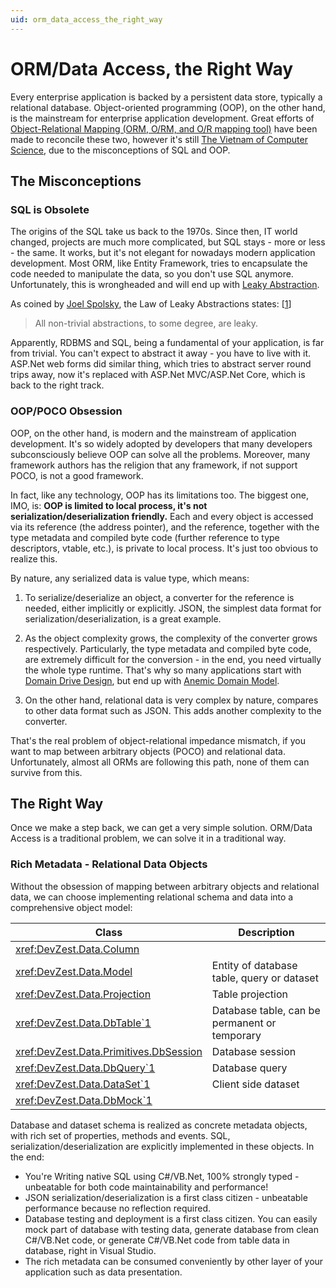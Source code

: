 ```yaml
---
uid: orm_data_access_the_right_way
---
```


# ORM/Data Access, the Right Way

Every enterprise application is backed by a persistent data store, typically a relational database. Object-oriented programming (OOP), on the other hand, is the mainstream for enterprise application development. Great efforts of [Object-Relational Mapping (ORM, O/RM, and O/R mapping tool)](https://en.wikipedia.org/wiki/Object-relational_mapping) have been made to reconcile these two, however it's still [The Vietnam of Computer Science](http://blogs.tedneward.com/post/the-vietnam-of-computer-science/), due to the misconceptions of SQL and OOP.

## The Misconceptions

### SQL is Obsolete

The origins of the SQL take us back to the 1970s. Since then, IT world changed, projects are much more complicated, but SQL stays - more or less - the same. It works, but it's not elegant for nowadays modern application development. Most ORM, like Entity Framework, tries to encapsulate the code needed to manipulate the data, so you don't use SQL anymore. Unfortunately, this is wrongheaded and will end up with [Leaky Abstraction](https://en.wikipedia.org/wiki/Leaky_abstraction).

As coined by [Joel Spolsky](https://en.wikipedia.org/wiki/Joel_Spolsky), the Law of Leaky Abstractions states: [[1]]
> All non-trivial abstractions, to some degree, are leaky.

Apparently, RDBMS and SQL, being a fundamental of your application, is far from trivial. You can't expect to abstract it away - you have to live with it. ASP.Net web forms did similar thing, which tries to abstract server round trips away, now it's replaced with ASP.Net MVC/ASP.Net Core, which is back to the right track.

### OOP/POCO Obsession

OOP, on the other hand, is modern and the mainstream of application development. It's so widely adopted by developers that many developers subconsciously believe OOP can solve all the problems. Moreover, many framework authors has the religion that any framework, if not support POCO, is not a good framework.

In fact, like any technology, OOP has its limitations too. The biggest one, IMO, is: **OOP is limited to local process, it's not serialization/deserialization friendly.** Each and every object is accessed via its reference (the address pointer), and the reference, together with the type metadata and compiled byte code (further reference to type descriptors, vtable, etc.), is private to local process. It's just too obvious to realize this.

By nature, any serialized data is value type, which means:

1. To serialize/deserialize an object, a converter for the reference is needed, either implicitly or explicitly. JSON, the simplest data format for serialization/deserialization, is a great example.

2. As the object complexity grows, the complexity of the converter grows respectively. Particularly, the type metadata and compiled byte code, are extremely difficult for the conversion - in the end, you need virtually the whole type runtime. That's why so many applications start with [Domain Drive Design](https://martinfowler.com/tags/domain%20driven%20design.html), but end up with [Anemic Domain Model](https://martinfowler.com/bliki/AnemicDomainModel.html).

3. On the other hand, relational data is very complex by nature, compares to other data format such as JSON. This adds another complexity to the converter.

That's the real problem of object-relational impedance mismatch, if you want to map between arbitrary objects (POCO) and relational data. Unfortunately, almost all ORMs are following this path, none of them can survive from this.

## The Right Way

Once we make a step back, we can get a very simple solution. ORM/Data Access is a traditional problem, we can solve it in a traditional way.

### Rich Metadata - Relational Data Objects

Without the obsession of mapping between arbitrary objects and relational data, we can choose implementing relational schema and data into a comprehensive object model:

| Class                                   | Description                                         |
|-----------------------------------------|-----------------------------------------------------|
|<xref:DevZest.Data.Column>               | <xref uid="DevZest.Data.Column" template="_summary.tmpl" />            |
|<xref:DevZest.Data.Model>                | Entity of database table, query or dataset          |
|<xref:DevZest.Data.Projection>           | Table projection                                    |
|<xref:DevZest.Data.DbTable`1>            | Database table, can be permanent or temporary       |
|<xref:DevZest.Data.Primitives.DbSession> | Database session                                    |
|<xref:DevZest.Data.DbQuery`1>            | Database query                                      |
|<xref:DevZest.Data.DataSet`1>            | Client side dataset                                 |
|<xref:DevZest.Data.DbMock`1>             |                                                     |

Database and dataset schema is realized as concrete metadata objects, with rich set of properties, methods and events. SQL, serialization/deserialization are explicitly implemented in these objects. In the end:

* You're Writing native SQL using C#/VB.Net, 100% strongly typed - unbeatable for both code maintainability and performance!
* JSON serialization/deserialization is a first class citizen - unbeatable performance because no reflection required.
* Database testing and deployment is a first class citizen. You can easily mock part of database with testing data, generate database from clean C#/VB.Net code, or generate C#/VB.Net code from table data in database, right in Visual Studio.
* The rich metadata can be consumed conveniently by other layer of your application such as data presentation.

[1]: https://en.wikipedia.org/wiki/Leaky_abstraction#cite_note-1
